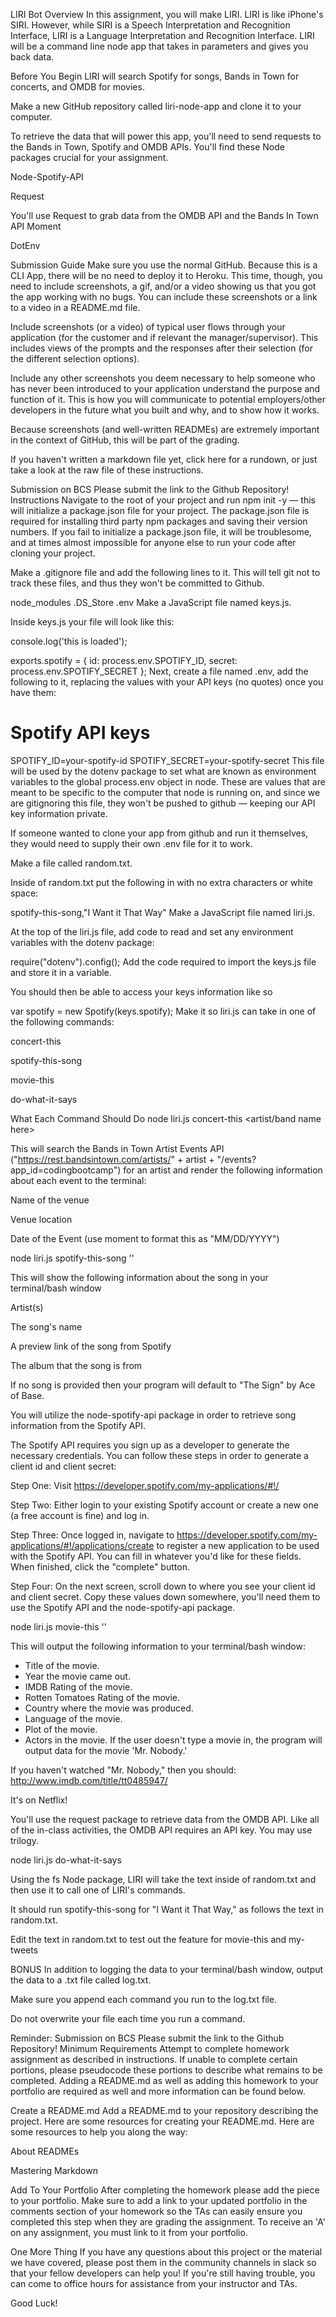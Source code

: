 LIRI Bot
Overview
In this assignment, you will make LIRI. LIRI is like iPhone's SIRI. However, while SIRI is a Speech Interpretation and Recognition Interface, LIRI is a Language Interpretation and Recognition Interface. LIRI will be a command line node app that takes in parameters and gives you back data.

Before You Begin
LIRI will search Spotify for songs, Bands in Town for concerts, and OMDB for movies.

Make a new GitHub repository called liri-node-app and clone it to your computer.

To retrieve the data that will power this app, you'll need to send requests to the Bands in Town, Spotify and OMDB APIs. You'll find these Node packages crucial for your assignment.

Node-Spotify-API

Request

You'll use Request to grab data from the OMDB API and the Bands In Town API
Moment

DotEnv

Submission Guide
Make sure you use the normal GitHub. Because this is a CLI App, there will be no need to deploy it to Heroku. This time, though, you need to include screenshots, a gif, and/or a video showing us that you got the app working with no bugs. You can include these screenshots or a link to a video in a README.md file.

Include screenshots (or a video) of typical user flows through your application (for the customer and if relevant the manager/supervisor). This includes views of the prompts and the responses after their selection (for the different selection options).

Include any other screenshots you deem necessary to help someone who has never been introduced to your application understand the purpose and function of it. This is how you will communicate to potential employers/other developers in the future what you built and why, and to show how it works.

Because screenshots (and well-written READMEs) are extremely important in the context of GitHub, this will be part of the grading.

If you haven't written a markdown file yet, click here for a rundown, or just take a look at the raw file of these instructions.

Submission on BCS
Please submit the link to the Github Repository!
Instructions
Navigate to the root of your project and run npm init -y — this will initialize a package.json file for your project. The package.json file is required for installing third party npm packages and saving their version numbers. If you fail to initialize a package.json file, it will be troublesome, and at times almost impossible for anyone else to run your code after cloning your project.

Make a .gitignore file and add the following lines to it. This will tell git not to track these files, and thus they won't be committed to Github.

node_modules
.DS_Store
.env
Make a JavaScript file named keys.js.

Inside keys.js your file will look like this:

console.log('this is loaded');

exports.spotify = {
  id: process.env.SPOTIFY_ID,
  secret: process.env.SPOTIFY_SECRET
};
Next, create a file named .env, add the following to it, replacing the values with your API keys (no quotes) once you have them:
# Spotify API keys

SPOTIFY_ID=your-spotify-id
SPOTIFY_SECRET=your-spotify-secret
This file will be used by the dotenv package to set what are known as environment variables to the global process.env object in node. These are values that are meant to be specific to the computer that node is running on, and since we are gitignoring this file, they won't be pushed to github — keeping our API key information private.

If someone wanted to clone your app from github and run it themselves, they would need to supply their own .env file for it to work.

Make a file called random.txt.

Inside of random.txt put the following in with no extra characters or white space:

spotify-this-song,"I Want it That Way"
Make a JavaScript file named liri.js.

At the top of the liri.js file, add code to read and set any environment variables with the dotenv package:

require("dotenv").config();
Add the code required to import the keys.js file and store it in a variable.

You should then be able to access your keys information like so

var spotify = new Spotify(keys.spotify);
Make it so liri.js can take in one of the following commands:

concert-this

spotify-this-song

movie-this

do-what-it-says

What Each Command Should Do
node liri.js concert-this <artist/band name here>

This will search the Bands in Town Artist Events API ("https://rest.bandsintown.com/artists/" + artist + "/events?app_id=codingbootcamp") for an artist and render the following information about each event to the terminal:

Name of the venue

Venue location

Date of the Event (use moment to format this as "MM/DD/YYYY")

node liri.js spotify-this-song '<song name here>'

This will show the following information about the song in your terminal/bash window

Artist(s)

The song's name

A preview link of the song from Spotify

The album that the song is from

If no song is provided then your program will default to "The Sign" by Ace of Base.

You will utilize the node-spotify-api package in order to retrieve song information from the Spotify API.

The Spotify API requires you sign up as a developer to generate the necessary credentials. You can follow these steps in order to generate a client id and client secret:

Step One: Visit https://developer.spotify.com/my-applications/#!/

Step Two: Either login to your existing Spotify account or create a new one (a free account is fine) and log in.

Step Three: Once logged in, navigate to https://developer.spotify.com/my-applications/#!/applications/create to register a new application to be used with the Spotify API. You can fill in whatever you'd like for these fields. When finished, click the "complete" button.

Step Four: On the next screen, scroll down to where you see your client id and client secret. Copy these values down somewhere, you'll need them to use the Spotify API and the node-spotify-api package.

node liri.js movie-this '<movie name here>'

This will output the following information to your terminal/bash window:

  * Title of the movie.
  * Year the movie came out.
  * IMDB Rating of the movie.
  * Rotten Tomatoes Rating of the movie.
  * Country where the movie was produced.
  * Language of the movie.
  * Plot of the movie.
  * Actors in the movie.
If the user doesn't type a movie in, the program will output data for the movie 'Mr. Nobody.'

If you haven't watched "Mr. Nobody," then you should: http://www.imdb.com/title/tt0485947/

It's on Netflix!

You'll use the request package to retrieve data from the OMDB API. Like all of the in-class activities, the OMDB API requires an API key. You may use trilogy.

node liri.js do-what-it-says

Using the fs Node package, LIRI will take the text inside of random.txt and then use it to call one of LIRI's commands.

It should run spotify-this-song for "I Want it That Way," as follows the text in random.txt.

Edit the text in random.txt to test out the feature for movie-this and my-tweets

BONUS
In addition to logging the data to your terminal/bash window, output the data to a .txt file called log.txt.

Make sure you append each command you run to the log.txt file.

Do not overwrite your file each time you run a command.

Reminder: Submission on BCS
Please submit the link to the Github Repository!
Minimum Requirements
Attempt to complete homework assignment as described in instructions. If unable to complete certain portions, please pseudocode these portions to describe what remains to be completed. Adding a README.md as well as adding this homework to your portfolio are required as well and more information can be found below.

Create a README.md
Add a README.md to your repository describing the project. Here are some resources for creating your README.md. Here are some resources to help you along the way:

About READMEs

Mastering Markdown

Add To Your Portfolio
After completing the homework please add the piece to your portfolio. Make sure to add a link to your updated portfolio in the comments section of your homework so the TAs can easily ensure you completed this step when they are grading the assignment. To receive an 'A' on any assignment, you must link to it from your portfolio.

One More Thing
If you have any questions about this project or the material we have covered, please post them in the community channels in slack so that your fellow developers can help you! If you're still having trouble, you can come to office hours for assistance from your instructor and TAs.

Good Luck!